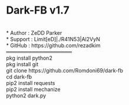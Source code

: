 # Dark-FB v1.7
<br>
* Author  : ZeDD Parker<br>
* Support : Limit[eD]|./R41N53|Al2VyN<br>
* GitHub  : https://github.com/rezadkim<br>
══════════════════<br>
pkg install python2<br>
pkg install git<br>
git clone https://github.com/Romdoni69/dark-fb<br>
cd dark-fb<br>
pip2 install requests<br>
pip2 install mechanize<br>
python2 dark.py<br>
<br>
